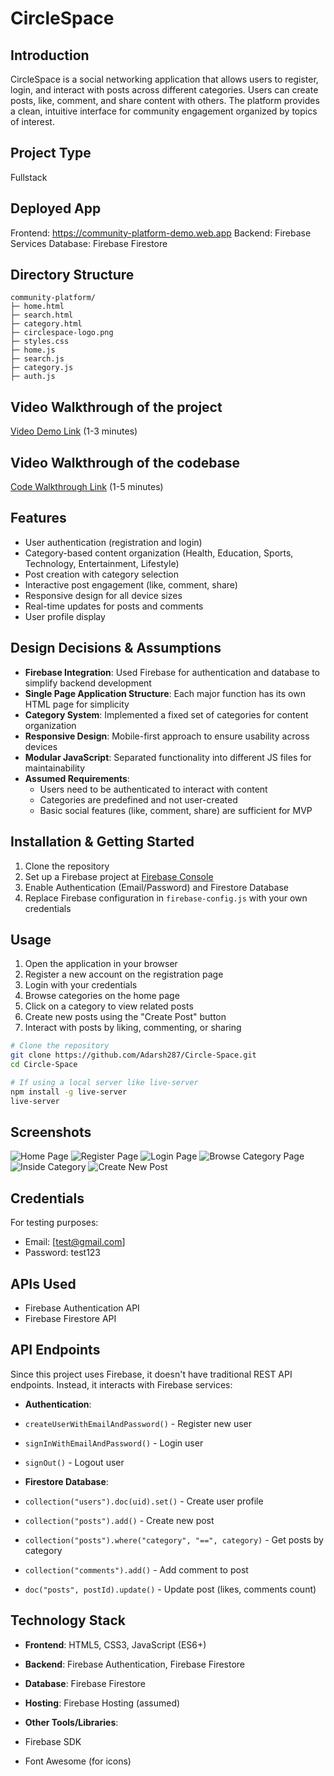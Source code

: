 # CircleSpace

## Introduction
CircleSpace is a social networking application that allows users to register, login, and interact with posts across different categories. Users can create posts, like, comment, and share content with others. The platform provides a clean, intuitive interface for community engagement organized by topics of interest.

## Project Type
Fullstack

## Deployed App
Frontend: https://community-platform-demo.web.app
Backend: Firebase Services
Database: Firebase Firestore

## Directory Structure
```
community-platform/
├─ home.html
├─ search.html
├─ category.html
├─ circlespace-logo.png
├─ styles.css
├─ home.js
├─ search.js
├─ category.js
├─ auth.js
```

## Video Walkthrough of the project
[Video Demo Link](...) (1-3 minutes)

## Video Walkthrough of the codebase
[Code Walkthrough Link](...) (1-5 minutes)

## Features
- User authentication (registration and login)
- Category-based content organization (Health, Education, Sports, Technology, Entertainment, Lifestyle)
- Post creation with category selection
- Interactive post engagement (like, comment, share)
- Responsive design for all device sizes
- Real-time updates for posts and comments
- User profile display

## Design Decisions & Assumptions
- **Firebase Integration**: Used Firebase for authentication and database to simplify backend development
- **Single Page Application Structure**: Each major function has its own HTML page for simplicity
- **Category System**: Implemented a fixed set of categories for content organization
- **Responsive Design**: Mobile-first approach to ensure usability across devices
- **Modular JavaScript**: Separated functionality into different JS files for maintainability
- **Assumed Requirements**:
  - Users need to be authenticated to interact with content
  - Categories are predefined and not user-created
  - Basic social features (like, comment, share) are sufficient for MVP

## Installation & Getting Started
1. Clone the repository
2. Set up a Firebase project at [Firebase Console](https://console.firebase.google.com/)
3. Enable Authentication (Email/Password) and Firestore Database
4. Replace Firebase configuration in `firebase-config.js` with your own credentials

## Usage

1. Open the application in your browser
2. Register a new account on the registration page
3. Login with your credentials
4. Browse categories on the home page
5. Click on a category to view related posts
6. Create new posts using the "Create Post" button
7. Interact with posts by liking, commenting, or sharing

```bash
# Clone the repository
git clone https://github.com/Adarsh287/Circle-Space.git
cd Circle-Space

# If using a local server like live-server
npm install -g live-server
live-server

```
## Screenshots

![Home Page](assets/image.png)
![Register Page](assets/image1.png)
![Login Page](assets/image2.png)
![Browse Category Page](assets/image3.png)
![Inside Category](assets/image4.png)
![Create New Post](assets/image5.png)


## Credentials

For testing purposes:

- Email: [test@gmail.com]
- Password: test123


## APIs Used

- Firebase Authentication API
- Firebase Firestore API


## API Endpoints

Since this project uses Firebase, it doesn't have traditional REST API endpoints. Instead, it interacts with Firebase services:

- **Authentication**:

- `createUserWithEmailAndPassword()` - Register new user
- `signInWithEmailAndPassword()` - Login user
- `signOut()` - Logout user


- **Firestore Database**:

- `collection("users").doc(uid).set()` - Create user profile
- `collection("posts").add()` - Create new post
- `collection("posts").where("category", "==", category)` - Get posts by category
- `collection("comments").add()` - Add comment to post
- `doc("posts", postId).update()` - Update post (likes, comments count)


## Technology Stack

- **Frontend**: HTML5, CSS3, JavaScript (ES6+)
- **Backend**: Firebase Authentication, Firebase Firestore
- **Database**: Firebase Firestore
- **Hosting**: Firebase Hosting (assumed)
- **Other Tools/Libraries**:

- Firebase SDK
- Font Awesome (for icons)
